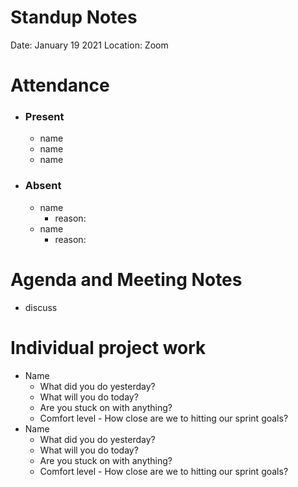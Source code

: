 # Standup Notes
Date: January 19 2021
Location: Zoom
# Attendance
  - ### Present
    - name
    - name
    - name
  - ### Absent
    - name
      - reason:
    - name
      - reason:
# Agenda and Meeting Notes
- discuss
# Individual project work
- Name
  - What did you do yesterday?
  - What will you do today?
  - Are you stuck on with anything?
  - Comfort level - How close are we to hitting our sprint goals?
- Name
  - What did you do yesterday?
  - What will you do today?
  - Are you stuck on with anything?
  - Comfort level - How close are we to hitting our sprint goals?



